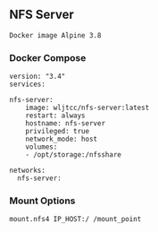 ## NFS Server

    Docker image Alpine 3.8

### Docker Compose

    version: "3.4"
    services: 

    nfs-server:
        image: wljtcc/nfs-server:latest
        restart: always
        hostname: nfs-server
        privileged: true
        network_mode: host
        volumes: 
        - /opt/storage:/nfsshare

    networks:
      nfs-server:

### Mount Options

    mount.nfs4 IP_HOST:/ /mount_point